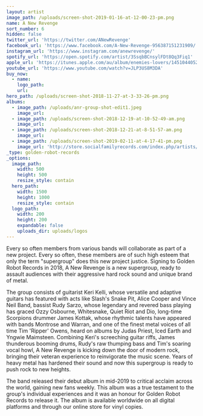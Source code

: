 ```yaml
---
layout: artist
image_path: /uploads/screen-shot-2019-01-16-at-12-00-23-pm.png
name: A New Revenge
sort_number: 6
hidden: false
twitter_url: 'https://twitter.com/ANewRevenge'
facebook_url: 'https://www.facebook.com/A-New-Revenge-956387151231909/'
instagram_url: 'https://www.instagram.com/anewrevenge/'
spotify_url: 'https://open.spotify.com/artist/3SsqbBCnsylFDt8Qq3Fiq1'
apple_url: 'https://itunes.apple.com/au/album/enemies-lovers/1451044052'
youtube_url: 'https://www.youtube.com/watch?v=JLP3US8M3DA'
buy_now:
  - name:
    logo_path:
    url:
hero_path: /uploads/screen-shot-2018-11-27-at-3-33-26-pm.png
albums:
  - image_path: /uploads/anr-group-shot-edit1.jpeg
    image_url:
  - image_path: /uploads/screen-shot-2018-12-19-at-10-52-49-am.png
    image_url:
  - image_path: /uploads/screen-shot-2018-12-21-at-8-51-57-am.png
    image_url:
  - image_path: /uploads/screen-shot-2019-02-11-at-4-17-41-pm.png
    image_url: 'http://store.socialfamilyrecords.com/index.php/artists/a-new-revenge.html'
_type: golden-robot-records
_options:
  image_path:
    width: 500
    height: 500
    resize_style: contain
  hero_path:
    width: 1500
    height: 1000
    resize_style: contain
  logo_path:
    width: 200
    height: 200
    expandable: false
    uploads_dir: uploads/logos
---
```


Every so often members from various bands will collaborate as part of a new project. Every so often, these members are of such high esteem that only the term "supergroup" does this new project justice. Signing to Golden Robot Records in 2018, A New Revenge is a new supergroup, ready to assault audiences with their aggressive hard rock sound and unique brand of metal.

The group consists of guitarist Keri Kelli, whose versatile and adaptive guitars has featured with acts like Slash's Snake Pit, Alice Cooper and Vince Neil Band, bassist Rudy Sarzo, whose legendary and revered bass playing has graced Ozzy Osbourne, Whitesnake, Quiet Riot and Dio, long-time Scorpions drummer James Kottak, whose rhythmic talents have appeared with bands Montrose and Warran, and one of the finest metal voices of all time Tim 'Ripper' Owens, heard on albums by Judas Priest, Iced Earth and Yngwie Maimsteen. Combining Keri's screeching guitar riffs, James thunderous booming drums, Rudy's raw thumping bass and Tim's soaring vocal howl, A New Revenge is kicking down the door of modern rock, bringing their veteran experience to reinvigorate the music scene. Years of heavy metal has hardened their sound and now this supergroup is ready to push rock to new heights.

The band released their debut album in mid-2019 to critical acclaim across the world, gaining new fans weekly. This album was a true testament to the group's individual experiences and it was an honour for Golden Robot Records to release it. The album is available worldwide on all digital platforms and through our online store for vinyl copies.